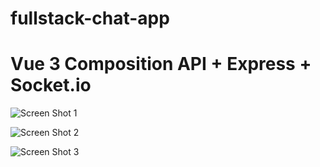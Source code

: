 # fullstack-chat-app

# Vue 3 Composition API + Express + Socket.io

![Screen Shot 1](https://gcdnb.pbrd.co/images/bMdxR30uaN8Q.png?o=1)

![Screen Shot 2](https://gcdnb.pbrd.co/images/RQLLDmtIk169.png?o=1)

![Screen Shot 3](https://gcdnb.pbrd.co/images/V9FVaoWIh6E3.png?o=1)


